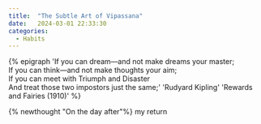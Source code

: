 ```yaml
---
title:  "The Subtle Art of Vipassana"
date:   2024-03-01 22:33:30
categories:
  - Habits
---
```


{% epigraph 'If you can dream—and not make dreams your master;<br>
If you can think—and not make thoughts your aim;<br>
If you can meet with Triumph and Disaster<br>
And treat those two impostors just the same;' 'Rudyard Kipling' 'Rewards and Fairies (1910)' %}

{% newthought "On the day after"%} my return 
